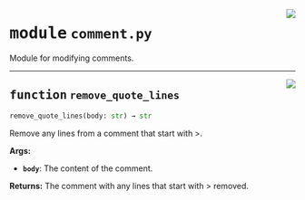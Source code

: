 <!-- markdownlint-disable -->

<a href="../repo_policy_compliance/comment.py#L0"><img align="right" style="float:right;" src="https://img.shields.io/badge/-source-cccccc?style=flat-square"></a>

# <kbd>module</kbd> `comment.py`
Module for modifying comments. 


---

<a href="../repo_policy_compliance/comment.py#L7"><img align="right" style="float:right;" src="https://img.shields.io/badge/-source-cccccc?style=flat-square"></a>

## <kbd>function</kbd> `remove_quote_lines`

```python
remove_quote_lines(body: str) → str
```

Remove any lines from a comment that start with >. 



**Args:**
 
 - <b>`body`</b>:  The content of the comment. 



**Returns:**
 The comment with any lines that start with > removed. 


